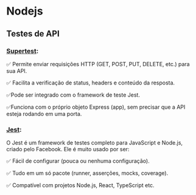 # Nodejs

## Testes de API 

### [Supertest](https://github.com/ladjs/supertest):
✅ Permite enviar requisições HTTP (GET, POST, PUT, DELETE, etc.) para sua API.

✅ Facilita a verificação de status, headers e conteúdo da resposta.

✅Pode ser integrado com o framework de teste Jest.

✅Funciona com o próprio objeto Express (app), sem precisar que a API esteja rodando em uma porta.

### [Jest](https://jestjs.io/):
O Jest é um framework de testes completo para JavaScript e Node.js, criado pelo Facebook. Ele é muito usado por ser:

✅ Fácil de configurar (pouca ou nenhuma configuração).

✅ Tudo em um só pacote (runner, asserções, mocks, coverage).

✅ Compatível com projetos Node.js, React, TypeScript etc.

